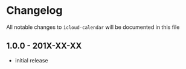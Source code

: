 # Changelog

All notable changes to `icloud-calendar` will be documented in this file

## 1.0.0 - 201X-XX-XX

- initial release
